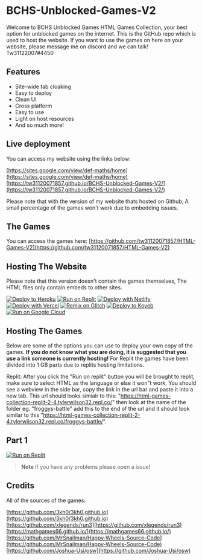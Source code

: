 # BCHS-Unblocked-Games-V2
Welcome to BCHS Unblocked Games HTML Games Collection, your best option for unblocked games on the internet. This is the GitHub repo which is used to host the website. If you want to use the games on here on your website, please message me on discord and we can talk! Tw31122007#4450

## Features

- Site-wide tab cloaking
- Easy to deploy
- Clean UI
- Cross platform
- Easy to use
- Light on host resources
- And so much more!

## Live deployment

You can access my website using the links below:

[https://sites.google.com/view/def-maths/home](https://sites.google.com/view/def-maths/home)
[https://tw31120071857.github.io/BCHS-Unblocked-Games-V2/](https://tw31120071857.github.io/BCHS-Unblocked-Games-V2/)

Please note that with the version of my website thats hosted on Github, A small percentage of the games won't work due to embedding issues.

## The Games

You can access the games here:
[https://github.com/tw31120071857/HTML-Games-V2](https://github.com/tw31120071857/HTML-Games-V2)

## Hosting The Website
Please note that this version doesn't contain the games themselves, The HTML files only contain embeds to other sites.

<a target="_blank" href="https://heroku.com/deploy/?template=https://github.com/tw31120071857/BCHS-Unblocked-Games-V2/"><img alt="Deploy to Heroku" src="https://raw.githubusercontent.com/BinBashBanana/deploy-buttons/master/buttons/remade/heroku.svg"></a>
[![Run on Replit](https://binbashbanana.github.io/deploy-buttons/buttons/remade/replit.svg)](https://replit.com/github/tw31120071857/BCHS-Unblocked-Games-V2)
[![Deploy with Netlify](https://raw.githubusercontent.com/BinBashBanana/deploy-buttons/master/buttons/remade/netlify.svg)](https://app.netlify.com/start/deploy?repository=https://github.com/tw31120071857/BCHS-Unblocked-Games-V2)
[![Deploy with Vercel](https://raw.githubusercontent.com/BinBashBanana/deploy-buttons/master/buttons/remade/vercel.svg)](https://vercel.com/new/clone?repository-url=https://github.com/tw31120071857/BCHS-Unblocked-Games-V2/)
[![Remix on Glitch](https://raw.githubusercontent.com/BinBashBanana/deploy-buttons/master/buttons/remade/glitch.svg)](https://glitch.com/edit/#!/import/github/tw31120071857/BCHS-Unblocked-Games-V2/)
[![Deploy to Koyeb](https://binbashbanana.github.io/deploy-buttons/buttons/remade/koyeb.svg)](https://app.koyeb.com/apps/deploy?type=git&repository=github.com/tw31120071857/BCHS-Unblocked-Games-V2/)
[![Run on Google Cloud](https://binbashbanana.github.io/deploy-buttons/buttons/remade/googlecloud.svg)](https://deploy.cloud.run/?git_repo=https://github.com/tw31120071857/BCHS-Unblocked-Games-V2)

## Hosting The Games

Below are some of the options you can use to deploy your own copy of the games. **If you do not know what you are doing, it is suggested that you use a link someone is currently hosting!** For Replit the games have been divided into 1 GB parts due to replits hosting limitations.

Replit:
After you click the "Run on replit" button you will be brought to replit, make sure to select HTML as the language or else it won"t work. You should see a webview in the side bar, copy the link in the url bar and paste it into a new tab. This url should looks simialr to this: "https://html-games-collection-replit-2-4.tylerwilson32.repl.co/" then look at the name of the folder eg. "froggys-battle" add this to the end of the url and it should look similar to this "https://html-games-collection-replit-2-4.tylerwilson32.repl.co/froggys-battle/".

## Part 1
[![Run on Replit](https://binbashbanana.github.io/deploy-buttons/buttons/remade/replit.svg)](https://replit.com/github/tw31120071857/HTML-Games-Collection-Replit-1)


> **Note**
> If you have any problems please open a issue!

## Credits
All of the sources of the games:

[https://github.com/3kh0/3kh0.github.io](https://github.com/3kh0/3kh0.github.io)
[https://github.com/xlegends/run3](https://github.com/xlegends/run3)
[https://mathgames66.github.io/](https://mathgames66.github.io/)
[https://github.com/MrSnailman/Happy-Wheels-Source-Code](https://github.com/MrSnailman/Happy-Wheels-Source-Code)
[https://github.com/Joshua-Usi/osw](https://github.com/Joshua-Usi/osw)

